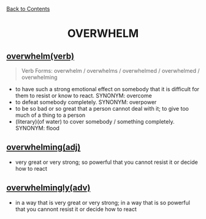 ﻿[Back to Contents](../../../README.md)

<h1 style="text-align: center;">OVERWHELM</h1>


## [overwhelm(verb)](https://www.oxfordlearnersdictionaries.com/definition/english/overwhelm)
> Verb Forms: overwhelm / overwhelms / overwhelmed / overwhelmed / overwhelming
- to have such a strong emotional effect on somebody that it is difficult for them to resist or know to react. SYNONYM: overcome
- to defeat somebody completely. SYNONYM: overpower
- to be so bad or so great that a person cannot deal with it; to give too much of a thing to a person
- (literary)(of water) to cover somebody / something completely. SYNONYM: flood

## [overwhelming(adj)](https://www.oxfordlearnersdictionaries.com/definition/english/overwhelming)
- very great or very strong; so powerful that you cannot resist it or decide how to react

## [overwhelmingly(adv)](https://www.oxfordlearnersdictionaries.com/definition/english/overwhelmingly)
- in a way that is very great or very strong; in a way that is so powerful that you cannont resist it or decide how to react
